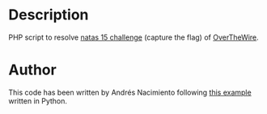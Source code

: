 # Description
PHP script to resolve [natas 15 challenge](http://overthewire.org/wargames/natas/natas15.html) (capture the flag) of [OverTheWire](http://overthewire.org/wargames/natas/).

# Author

This code has been written by Andrés Nacimiento following [this example](https://www.abatchy.com/2016/11/natas-level-14-and-15) written in Python.


